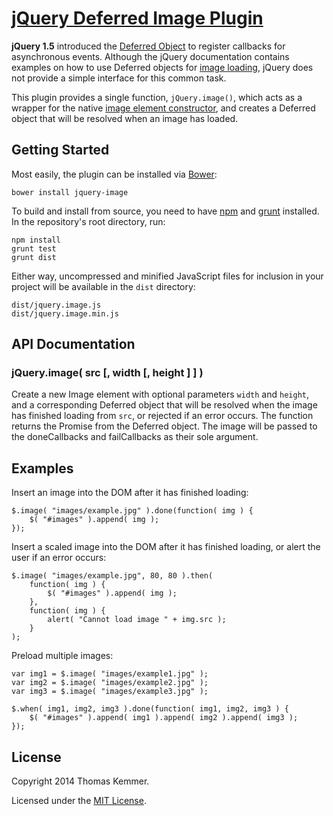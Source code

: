 # [jQuery Deferred Image Plugin](http://github.com/tkem/jquery-image/)

**jQuery 1.5** introduced the [Deferred Object][1] to register
callbacks for asynchronous events.  Although the jQuery documentation
contains examples on how to use Deferred objects for [image
loading][2], jQuery does not provide a simple interface for this
common task.

This plugin provides a single function, `jQuery.image()`, which acts
as a wrapper for the native [image element constructor][3], and
creates a Deferred object that will be resolved when an image has
loaded.

## Getting Started

Most easily, the plugin can be installed via [Bower][5]:

    bower install jquery-image

To build and install from source, you need to have [npm][6] and
[grunt][7] installed.  In the repository's root directory, run:

    npm install
    grunt test
    grunt dist

Either way, uncompressed and minified JavaScript files for inclusion
in your project will be available in the `dist` directory:

    dist/jquery.image.js
    dist/jquery.image.min.js


## API Documentation

### jQuery.image( src [, width [, height ] ] )

Create a new Image element with optional parameters `width` and
`height`, and a corresponding Deferred object that will be resolved
when the image has finished loading from `src`, or rejected if an
error occurs.  The function returns the Promise from the Deferred
object.  The image will be passed to the doneCallbacks and
failCallbacks as their sole argument.


## Examples

Insert an image into the DOM after it has finished loading:

    $.image( "images/example.jpg" ).done(function( img ) {
        $( "#images" ).append( img );
    });

Insert a scaled image into the DOM after it has finished loading, or
alert the user if an error occurs:

    $.image( "images/example.jpg", 80, 80 ).then(
        function( img ) {
            $( "#images" ).append( img );
        },
        function( img ) {
            alert( "Cannot load image " + img.src );
        }
    );

Preload multiple images:

    var img1 = $.image( "images/example1.jpg" );
    var img2 = $.image( "images/example2.jpg" );
    var img3 = $.image( "images/example3.jpg" );

    $.when( img1, img2, img3 ).done(function( img1, img2, img3 ) {
        $( "#images" ).append( img1 ).append( img2 ).append( img3 );
    });


## License

Copyright 2014 Thomas Kemmer.

Licensed under the [MIT License][4].


[1]: http://api.jquery.com/category/deferred-object/
[2]: http://learn.jquery.com/code-organization/deferreds/examples/#image-loading
[3]: http://developer.mozilla.org/en/docs/Web/API/HTMLImageElement.Image
[4]: http://raw.github.com/tkem/jquery-image/master/LICENSE
[5]: http://bower.io/
[6]: http://www.npmjs.org/
[7]: http://gruntjs.com/
